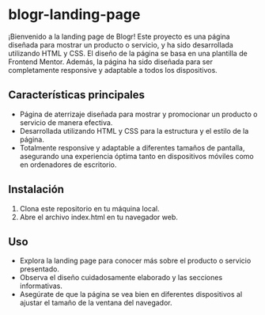 # blogr-landing-page
¡Bienvenido a la landing page de Blogr! Este proyecto es una página diseñada para mostrar un producto o servicio, y ha sido desarrollada utilizando HTML y CSS. El diseño de la página se basa en una plantilla de Frontend Mentor. Además, la página ha sido diseñada para ser completamente responsive y adaptable a todos los dispositivos.

## Características principales
 - Página de aterrizaje diseñada para mostrar y promocionar un producto o servicio de manera efectiva.
 - Desarrollada utilizando HTML y CSS para la estructura y el estilo de la página.
 - Totalmente responsive y adaptable a diferentes tamaños de pantalla, asegurando una experiencia óptima tanto en dispositivos móviles como en ordenadores de escritorio.

## Instalación
 1. Clona este repositorio en tu máquina local.
 2. Abre el archivo index.html en tu navegador web.
    
## Uso
 - Explora la landing page para conocer más sobre el producto o servicio presentado.
 - Observa el diseño cuidadosamente elaborado y las secciones informativas.
 - Asegúrate de que la página se vea bien en diferentes dispositivos al ajustar el tamaño de la ventana del navegador.
